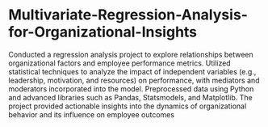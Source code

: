# Multivariate-Regression-Analysis-for-Organizational-Insights
Conducted a regression analysis project to explore relationships between organizational factors and employee performance metrics.
Utilized statistical techniques to analyze the impact of independent variables (e.g., leadership, motivation, and resources) on performance, with mediators and moderators incorporated into the model. 
Preprocessed data using Python and advanced libraries such as Pandas, Statsmodels, and Matplotlib. 
The project provided actionable insights into the dynamics of organizational behavior and its influence on employee outcomes
